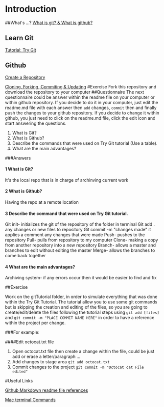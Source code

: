 # Introduction

##What's ...?
  [What is git? & What is github?](http://www.makeuseof.com/tag/git-version-control-youre-developer/)
## Learn Git
  [Tutorial: Try Git](https://www.codeschool.com/courses/try-git)
##  Github
  [Create a Repository](https://help.github.com/articles/create-a-repo/)
  
  [Cloning, Forking, Commiting & Updating](https://github.com/KsquareLabs/exercise-git/blob/master/github/readme.md)
#Exercise
  Fork this repository and download the repository to your computer
##Questionnaire
The next questionnaire could be answer within the readme file on your computer or within github repository.
If you decide to do it in your computer, just edit the readme.md file with each answer then  `add` changes, `commit` then and
finally push the changes to your github repository. If you decide to change it within github, you just need to click on the 
readme.md file, click the edit icon and start answering the questions.
  1. What is Git?
  2. What is Github?
  3. Describe the commands that were used on Try Git tutorial (Use a table).
  4. What are the main advantages?
  
###Answers

#### 1 What is Git?
  It's the local repo that is in charge of archinving current work
  
#### 2 What is Github?
  Having the repo at a remote location
  
#### 3 Describe the command that were used on Try Git tutorial.
  Git init- initializes the git of the repository of the folder in terminal
  Git add . any changes or new files to repository
  Git commit -m "changes made" it applies a comment any changes that were made
  Push- pushes to the repository
  Pull- pulls from repository to my computer
  Clone- making a copy from another repository into a new repository
  Branch- allows a master and branches to edit without editing the master
  Merge- allows the branches to come back together
  
#### 4 What are the main advantages?
  Archiving system- if any errors occur then it would be easier to find and fix
  
##Exercise

  Work on the gitTutorial folder, in order to simulate everything that was done within the Try Git Tutorial.
  The tutorial allow you to use some git commands but is skipping the creation and editing of the files, so 
  you are going to create/edit/delete the files following the tutorial steps using `git add [files]` and 
  `git commit -m "PLACE COMMIT NAME HERE"` in order to have a reference within the project per change.
  
###For example:
  
####Edit octocat.txt file
  1. Open octocat.txt file then create a change within the file, could be just add or erase a letter/paragraph ...
  2. Add changes to stage area `git add octocat.txt`
  3. Commit changes to the project `git commit -m "Octocat cat File edited"`

#Useful Links

[Github Markdown readme file references](https://github.com/adam-p/markdown-here/wiki/Markdown-Cheatsheet)

[Mac terminal Commands](https://github.com/0nn0/terminal-mac-cheatsheet)
